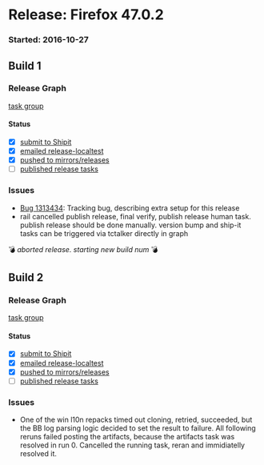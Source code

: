 # Release: Firefox 47.0.2

### Started: 2016-10-27

## Build 1

### Release Graph
[task group](https://tools.taskcluster.net/push-inspector/#/sPaYGIZzQx6QVO4bjvS2zg)

#### Status
- [x] [submit to Shipit](https://wiki.mozilla.org/Release:Release_Automation_on_Mercurial:Starting_a_Release#Submit_to_Ship_It)
- [x] [emailed release-localtest](../how-tos/relpro.md#1-email-drivers-re-release-live-on-test-channel)
- [x] [pushed to mirrors/releases](../how-tos/relpro.md#2-push-to-releases-dir-mirrors)
- [ ] [published release tasks](../how-tos/relpro.md#3-publish-release)

### Issues
- [Bug 1313434](https://bugzil.la/1313434): Tracking bug, describing extra setup for this release
- rail cancelled publish release, final verify, publish release human task. publish release should be done manually. version bump and ship-it tasks can be triggered via tctalker directly in graph

:bomb: _aborted release. starting new build num_ :bomb:

## Build 2

### Release Graph
[task group](https://tools.taskcluster.net/push-inspector/#/lZ-KNICWRnWOC2_1K4Yu7Q)

#### Status
- [x] [submit to Shipit](https://wiki.mozilla.org/Release:Release_Automation_on_Mercurial:Starting_a_Release#Submit_to_Ship_It)
- [x] [emailed release-localtest](../how-tos/relpro.md#1-email-drivers-re-release-live-on-test-channel)
- [x] [pushed to mirrors/releases](../how-tos/relpro.md#2-push-to-releases-dir-mirrors)
- [ ] [published release tasks](../how-tos/relpro.md#3-publish-release)

### Issues
- One of the win l10n repacks timed out cloning, retried, succeeded, but the BB log parsing logic decided to set the result to failure. All following reruns failed posting the artifacts, because the artifacts task was resolved in run 0. Cancelled the running task, reran and immidiatelly resolved it.


